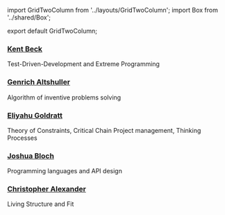 import GridTwoColumn from '../layouts/GridTwoColumn';
import Box from '../shared/Box';

export default GridTwoColumn;

<Box>

### [Kent Beck](/influences/kent-beck)

Test-Driven-Development and Extreme Programming

</Box>


<Box>

### [Genrich Altshuller](/influences/genrich-altshuller)

Algorithm of inventive problems solving

</Box>


<Box>

### [Eliyahu Goldratt](/influences/eliyahu-goldratt)

Theory of Constraints, Critical Chain Project management, Thinking
Processes

</Box>


<Box>

### [Joshua Bloch](/influences/joshua-bloch)

Programming languages and API design

</Box>


<Box>

### [Christopher Alexander](/influences/christopher-alexander)

Living Structure and Fit

</Box>
